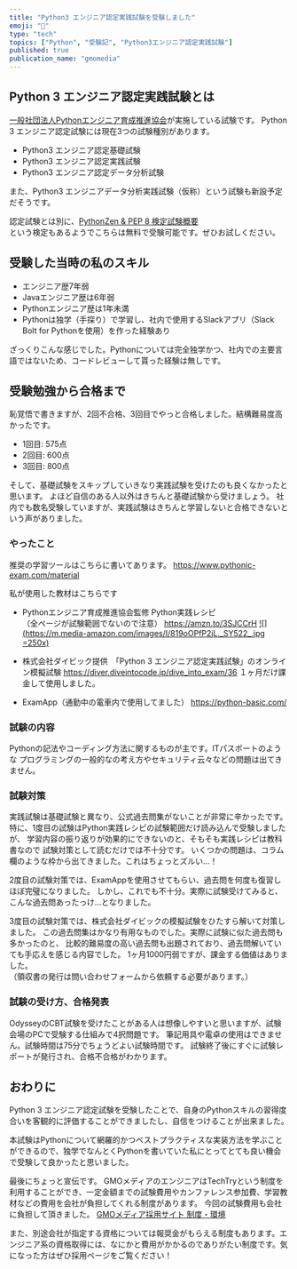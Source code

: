 ```yaml
---
title: "Python3 エンジニア認定実践試験を受験しました"
emoji: "📝"
type: "tech"
topics: ["Python", "受験記", "Python3エンジニア認定実践試験"]
published: true
publication_name: "gmomedia"
---
```

## Python 3 エンジニア認定実践試験とは

[一般社団法人Pythonエンジニア育成推進協会](https://www.pythonic-exam.com/)が実施している試験です。
Python 3 エンジニア認定試験には現在3つの試験種別があります。
- Python3 エンジニア認定基礎試験
- Python3 エンジニア認定実践試験
- Python3 エンジニア認定データ分析試験

また、Python3 エンジニアデータ分析実践試験（仮称）という試験も新設予定だそうです。

認定試験とは別に、[PythonZen & PEP 8 検定試験概要](https://pythonzen-pep8-exam.jp/)  
という検定もあるようでこちらは無料で受験可能です。ぜひお試しください。

## 受験した当時の私のスキル
- エンジニア歴7年弱
- Javaエンジニア歴は6年弱
- Pythonエンジニア歴は1年未満
- Pythonは独学（手探り）で学習し、社内で使用するSlackアプリ（Slack Bolt for Pythonを使用）を作った経験あり

ざっくりこんな感じでした。Pythonについては完全独学かつ、社内での主要言語ではないため、コードレビューして貰った経験は無しです。

## 受験勉強から合格まで
恥覚悟で書きますが、2回不合格、3回目でやっと合格しました。結構難易度高かったです。
- 1回目: 575点
- 2回目: 600点
- 3回目: 800点

そして、基礎試験をスキップしていきなり実践試験を受けたのも良くなかったと思います。
よほど自信のある人以外はきちんと基礎試験から受けましょう。
社内でも数名受験していますが、実践試験はきちんと学習しないと合格できないという声がありました。

### やったこと
推奨の学習ツールはこちらに書いてあります。
https://www.pythonic-exam.com/material

私が使用した教材はこちらです
- Pythonエンジニア育成推進協会監修 Python実践レシピ  
（全ページが試験範囲でないので注意）
https://amzn.to/3SJCCrH
[![](https://m.media-amazon.com/images/I/819oOPfP2jL._SY522_.jpg =250x)](https://amzn.to/3SJCCrH)


- 株式会社ダイビック提供　「Python 3 エンジニア認定実践試験」のオンライン模擬試験
https://diver.diveintocode.jp/dive_into_exam/36
１ヶ月だけ課金して使用しました。

- ExamApp（通勤中の電車内で使用してました）
https://python-basic.com/

### 試験の内容
Pythonの記法やコーディング方法に関するものが主です。ITパスポートのような
プログラミングの一般的なの考え方やセキュリティ云々などの問題は出てきません。


### 試験対策
実践試験は基礎試験と異なり、公式過去問集がないことが非常に辛かったです。
特に、1度目の試験はPython実践レシピの試験範囲だけ読み込んで受験しましたが、
学習内容の振り返りが効果的にできないのと、そもそも実践レシピは教科書なので
試験対策として読むだけでは不十分です。
いくつかの問題は、コラム欄のような枠から出てきました。これはちょっとズルい…！

2度目の試験対策では、ExamAppを使用させてもらい、過去問を何度も復習しほぼ完璧になりました。
しかし、これでも不十分。実際に試験受けてみると、こんな過去問あったっけ…となりました。

3度目の試験対策では、株式会社ダイビックの模擬試験をひたすら解いて対策しました。
この過去問集はかなり有用なものでした。実際に試験に似た過去問も多かったのと、
比較的難易度の高い過去問も出題されており、過去問解いていても手応えを感じる内容でした。
1ヶ月1000円弱ですが、課金する価値はありました。  
（領収書の発行は問い合わせフォームから依頼する必要があります。）

### 試験の受け方、合格発表
OdysseyのCBT試験を受けたことがある人は想像しやすいと思いますが、試験会場のPCで受験する仕組みで4択問題です。
筆記用具や電卓の使用はできません。試験時間は75分でちょうどよい試験時間です。
試験終了後にすぐに試験レポートが発行され、合格不合格がわかります。

## おわりに
Python 3 エンジニア認定試験を受験したことで、自身のPythonスキルの習得度合いを客観的に評価することができましたし、自信をつけることが出来ました。

本試験はPythonについて網羅的かつベストプラクティスな実装方法を学ぶことができるので、独学でなんとくPythonを書いていた私にとってとても良い機会で受験して良かったと思いました。

最後にちょっと宣伝です。
GMOメディアのエンジニアはTechTryという制度を利用することができ、一定金額までの試験費用やカンファレンス参加費、学習教材などの費用を会社が負担してくれる制度があります。
今回の試験費用も会社に負担して頂きました。
[GMOメディア採用サイト 制度・環境](https://www.gmo.media/recruit/environment/)

また、別途会社が指定する資格については報奨金がもらえる制度もあります。エンジニア系の資格取得には、なにかと費用がかかるのでありがたい制度です。気になった方はぜひ採用ページをご覧ください！